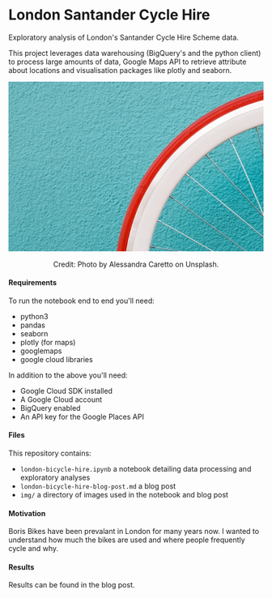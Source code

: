 # London Santander Cycle Hire

Exploratory analysis of London's Santander Cycle Hire Scheme data. 

This project leverages data warehousing (BigQuery's and the python client) to process large amounts of data, Google Maps API to retrieve attribute about locations and visualisation packages like plotly and seaborn. 

<p align="center">
<img src="img/alessandra-caretto-bicycle.jpg">
</p>
<p align="center">
Credit: Photo by Alessandra Caretto on Unsplash.
</p>

#### Requirements

To run the notebook end to end you'll need:
- python3
- pandas
- seaborn
- plotly (for maps)
- googlemaps
- google cloud libraries

In addition to the above you'll need:
- Google Cloud SDK installed
- A Google Cloud account
- BigQuery enabled
- An API key for the Google Places API

#### Files

This repository contains:
- `london-bicycle-hire.ipynb` a notebook detailing data processing and exploratory analyses
- `london-bicycle-hire-blog-post.md` a blog post
- `img/` a directory of images used in the notebook and blog post

#### Motivation

Boris Bikes have been prevalant in London for many years now. I wanted to understand how much the bikes are used and where people frequently cycle and why.

#### Results

Results can be found in the blog post.
